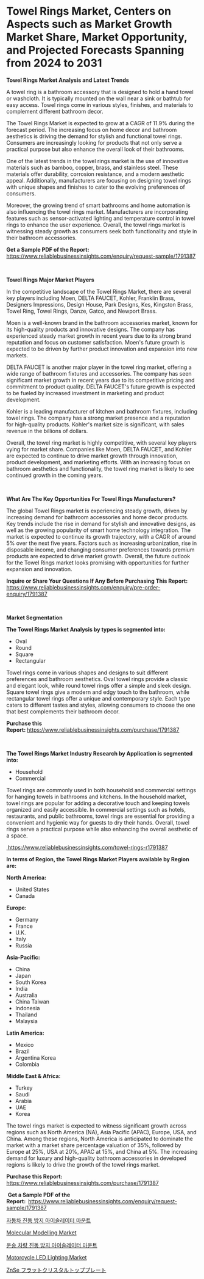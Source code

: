 <p><h1>Towel Rings Market, Centers on Aspects such as Market Growth Market Share, Market Opportunity, and Projected Forecasts Spanning from 2024 to 2031</h1></p><p><strong>Towel Rings Market Analysis and Latest Trends</strong></p>
<p><p>A towel ring is a bathroom accessory that is designed to hold a hand towel or washcloth. It is typically mounted on the wall near a sink or bathtub for easy access. Towel rings come in various styles, finishes, and materials to complement different bathroom decor.</p><p>The Towel Rings Market is expected to grow at a CAGR of 11.9% during the forecast period. The increasing focus on home decor and bathroom aesthetics is driving the demand for stylish and functional towel rings. Consumers are increasingly looking for products that not only serve a practical purpose but also enhance the overall look of their bathrooms.</p><p>One of the latest trends in the towel rings market is the use of innovative materials such as bamboo, copper, brass, and stainless steel. These materials offer durability, corrosion resistance, and a modern aesthetic appeal. Additionally, manufacturers are focusing on designing towel rings with unique shapes and finishes to cater to the evolving preferences of consumers.</p><p>Moreover, the growing trend of smart bathrooms and home automation is also influencing the towel rings market. Manufacturers are incorporating features such as sensor-activated lighting and temperature control in towel rings to enhance the user experience. Overall, the towel rings market is witnessing steady growth as consumers seek both functionality and style in their bathroom accessories.</p></p>
<p><strong>Get a Sample PDF of the Report:&nbsp;</strong> <a href="https://www.reliablebusinessinsights.com/enquiry/request-sample/1791387">https://www.reliablebusinessinsights.com/enquiry/request-sample/1791387</a></p>
<p>&nbsp;</p>
<p><strong>Towel Rings Major Market Players</strong></p>
<p><p>In the competitive landscape of the Towel Rings Market, there are several key players including Moen, DELTA FAUCET, Kohler, Franklin Brass, Designers Impressions, Design House, Park Designs, Kes, Kingston Brass, Towel Ring, Towel Rings, Danze, Gatco, and Newport Brass. </p><p>Moen is a well-known brand in the bathroom accessories market, known for its high-quality products and innovative designs. The company has experienced steady market growth in recent years due to its strong brand reputation and focus on customer satisfaction. Moen's future growth is expected to be driven by further product innovation and expansion into new markets.</p><p>DELTA FAUCET is another major player in the towel ring market, offering a wide range of bathroom fixtures and accessories. The company has seen significant market growth in recent years due to its competitive pricing and commitment to product quality. DELTA FAUCET's future growth is expected to be fueled by increased investment in marketing and product development.</p><p>Kohler is a leading manufacturer of kitchen and bathroom fixtures, including towel rings. The company has a strong market presence and a reputation for high-quality products. Kohler's market size is significant, with sales revenue in the billions of dollars.</p><p>Overall, the towel ring market is highly competitive, with several key players vying for market share. Companies like Moen, DELTA FAUCET, and Kohler are expected to continue to drive market growth through innovation, product development, and marketing efforts. With an increasing focus on bathroom aesthetics and functionality, the towel ring market is likely to see continued growth in the coming years.</p></p>
<p>&nbsp;</p>
<p><strong>What Are The Key Opportunities For Towel Rings Manufacturers?</strong></p>
<p><p>The global Towel Rings market is experiencing steady growth, driven by increasing demand for bathroom accessories and home decor products. Key trends include the rise in demand for stylish and innovative designs, as well as the growing popularity of smart home technology integration. The market is expected to continue its growth trajectory, with a CAGR of around 5% over the next five years. Factors such as increasing urbanization, rise in disposable income, and changing consumer preferences towards premium products are expected to drive market growth. Overall, the future outlook for the Towel Rings market looks promising with opportunities for further expansion and innovation.</p></p>
<p><strong>Inquire or Share Your Questions If Any Before Purchasing This Report:</strong> <a href="https://www.reliablebusinessinsights.com/enquiry/pre-order-enquiry/1791387">https://www.reliablebusinessinsights.com/enquiry/pre-order-enquiry/1791387</a></p>
<p>&nbsp;</p>
<p><strong>Market Segmentation</strong></p>
<p><strong>The Towel Rings Market Analysis by types is segmented into:</strong></p>
<p><ul><li>Oval</li><li>Round</li><li>Square</li><li>Rectangular</li></ul></p>
<p><p>Towel rings come in various shapes and designs to suit different preferences and bathroom aesthetics. Oval towel rings provide a classic and elegant look, while round towel rings offer a simple and sleek design. Square towel rings give a modern and edgy touch to the bathroom, while rectangular towel rings offer a unique and contemporary style. Each type caters to different tastes and styles, allowing consumers to choose the one that best complements their bathroom decor.</p></p>
<p><strong>Purchase this Report:&nbsp;</strong><a href="https://www.reliablebusinessinsights.com/purchase/1791387">https://www.reliablebusinessinsights.com/purchase/1791387</a></p>
<p>&nbsp;</p>
<p><strong>The Towel Rings Market Industry Research by Application is segmented into:</strong></p>
<p><ul><li>Household</li><li>Commercial</li></ul></p>
<p><p>Towel rings are commonly used in both household and commercial settings for hanging towels in bathrooms and kitchens. In the household market, towel rings are popular for adding a decorative touch and keeping towels organized and easily accessible. In commercial settings such as hotels, restaurants, and public bathrooms, towel rings are essential for providing a convenient and hygienic way for guests to dry their hands. Overall, towel rings serve a practical purpose while also enhancing the overall aesthetic of a space.</p></p>
<p><a href="https://www.reliablebusinessinsights.com/towel-rings-r1791387">&nbsp;https://www.reliablebusinessinsights.com/towel-rings-r1791387</a></p>
<p><strong>In terms of Region, the Towel Rings Market Players available by Region are:</strong></p>
<p>
    <p> <strong> North America: </strong>
        <ul>
            <li>United States</li>
            <li>Canada</li>
        </ul>
        </p> 
    <p> <strong> Europe: </strong>
        <ul>
            <li>Germany</li>
            <li>France</li>
            <li>U.K.</li>
            <li>Italy</li>
            <li>Russia</li>
        </ul>
        </p> 
    <p> <strong> Asia-Pacific: </strong>
        <ul>
            <li>China</li>
            <li>Japan</li>
            <li>South Korea</li>
            <li>India</li>
            <li>Australia</li>
            <li>China Taiwan</li>
            <li>Indonesia</li>
            <li>Thailand</li>
            <li>Malaysia</li>
        </ul>
        </p> 
    <p> <strong> Latin America: </strong>
        <ul>
            <li>Mexico</li>
            <li>Brazil</li>
            <li>Argentina Korea</li>
            <li>Colombia</li>
        </ul>
        </p> 
    <p> <strong> Middle East & Africa: </strong>
        <ul>
            <li>Turkey</li>
            <li>Saudi</li>
            <li>Arabia</li>
            <li>UAE</li>
            <li>Korea</li>
        </ul>
    </p>
    </p>
<p><p>The towel rings market is expected to witness significant growth across regions such as North America (NA), Asia Pacific (APAC), Europe, USA, and China. Among these regions, North America is anticipated to dominate the market with a market share percentage valuation of 35%, followed by Europe at 25%, USA at 20%, APAC at 15%, and China at 5%. The increasing demand for luxury and high-quality bathroom accessories in developed regions is likely to drive the growth of the towel rings market.</p></p>
<p><strong>Purchase this Report: </strong><a href="https://www.reliablebusinessinsights.com/purchase/1791387">https://www.reliablebusinessinsights.com/purchase/1791387</a></p>
<p>&nbsp;<strong>Get a Sample PDF of the Report:&nbsp;&nbsp;</strong><a href="https://www.reliablebusinessinsights.com/enquiry/request-sample/1791387">https://www.reliablebusinessinsights.com/enquiry/request-sample/1791387</a></p>
<p><strong></strong></p>
<p><p><a href="https://github.com/rsg307664904/Market-Research-Report-List-2/blob/main/7131543148149.md">자동차 진동 방지 아이솔레이터 마운트</a></p><p><a href="https://github.com/Hazelklievgspy6vdcsmu106w/Market-Research-Report-List-3/blob/main/molecular-modelling-market.md">Molecular Modelling Market</a></p><p><a href="https://github.com/PercyHagernes9778/Market-Research-Report-List-2/blob/main/3569134148150.md">운송 차량 진동 방지 아이솔레이터 마운트</a></p><p><a href="https://github.com/LiamDavis60/Market-Research-Report-List-1/blob/main/motorcycle-led-lighting-market.md">Motorcycle LED Lighting Market</a></p><p><a href="https://github.com/qwpelcjko9242629/Market-Research-Report-List-2/blob/main/7951286140251.md">ZnSe フラットクリスタルトッププレート</a></p></p>